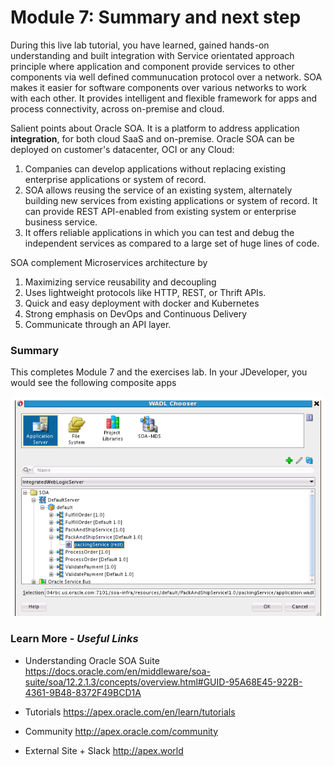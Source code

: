 # Module 7: Summary and next step

During this live lab tutorial, you have learned, gained hands-on understanding and built integration with Service orientated approach principle where application and component provide services to other components via well defined communucation protocol over a network. SOA makes it easier for software components over various networks to work with each other. It provides intelligent and flexible framework for apps and process connectivity, across on-premise and cloud.

Salient points about Oracle SOA. It is a platform to address application **integration**, for both cloud SaaS and on-premise. Oracle SOA can be deployed on customer's datacenter, OCI or any Cloud:

1. Companies can develop applications without replacing existing enterprise applications or system of record.
2. SOA allows reusing the service of an existing system, alternately building new services from existing applications or system of record. It can provide REST API-enabled from existing system or enterprise business service.
3. It offers reliable applications in which you can test and debug the independent services as compared to a large set of huge lines of code.

SOA complement Microservices architecture by 
1. Maximizing service reusability and decoupling 
2. Uses lightweight protocols like HTTP, REST, or Thrift APIs. 
3. Quick and easy deployment with docker and Kubernetes
4. Strong emphasis on DevOps and Continuous Delivery 
5. Communicate through an API layer.


### **Summary**

This completes Module 7 and the exercises lab. In your JDeveloper, you would see the following composite apps

![](images/7/SummaryServices.png)

### **Learn More** - *Useful Links*

- Understanding Oracle SOA Suite  https://docs.oracle.com/en/middleware/soa-suite/soa/12.2.1.3/concepts/overview.html#GUID-95A68E45-922B-4361-9B48-8372F49BCD1A
  
- Tutorials  https://apex.oracle.com/en/learn/tutorials
- Community  http://apex.oracle.com/community
- External Site + Slack  http://apex.world
